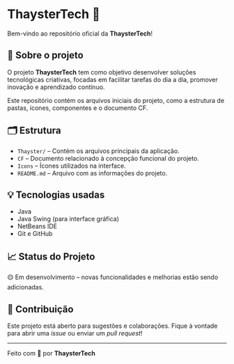 # ThaysterTech 🚀

Bem-vindo ao repositório oficial da **ThaysterTech**!

## 📌 Sobre o projeto

O projeto **ThaysterTech** tem como objetivo desenvolver soluções tecnológicas criativas, focadas em facilitar tarefas do dia a dia, promover inovação e aprendizado contínuo.

Este repositório contém os arquivos iniciais do projeto, como a estrutura de pastas, ícones, componentes e o documento CF.

## 🗂 Estrutura

- `Thayster/` – Contém os arquivos principais da aplicação.
- `CF` – Documento relacionado à concepção funcional do projeto.
- `Icons` – Ícones utilizados na interface.
- `README.md` – Arquivo com as informações do projeto.

## 💡 Tecnologias usadas

- Java
- Java Swing (para interface gráfica)
- NetBeans IDE
- Git e GitHub

## 📈 Status do Projeto

🟡 Em desenvolvimento – novas funcionalidades e melhorias estão sendo adicionadas.

## 🤝 Contribuição

Este projeto está aberto para sugestões e colaborações. Fique à vontade para abrir uma *issue* ou enviar um *pull request*!

---

Feito com 💙 por **ThaysterTech**
